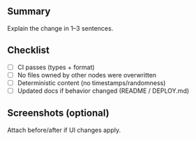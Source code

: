 ## Summary
Explain the change in 1–3 sentences.

## Checklist
- [ ] CI passes (types + format)
- [ ] No files owned by other nodes were overwritten
- [ ] Deterministic content (no timestamps/randomness)
- [ ] Updated docs if behavior changed (README / DEPLOY.md)

## Screenshots (optional)
Attach before/after if UI changes apply.

